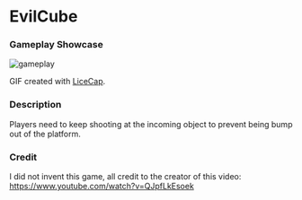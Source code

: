 # EvilCube

### Gameplay Showcase

<img src='gameplay.gif' title='gameplay' width='' alt='gameplay' />

GIF created with [LiceCap](http://www.cockos.com/licecap/).

### Description

Players need to keep shooting at the incoming object to prevent being bump out of the platform.

### Credit

I did not invent this game, all credit to the creator of this video: https://www.youtube.com/watch?v=QJpfLkEsoek
